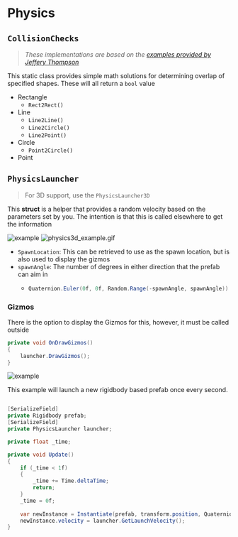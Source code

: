 ﻿# Physics
## `CollisionChecks`
> _These implementations are based on the [examples provided by Jeffery Thompson](https://www.jeffreythompson.org/collision-detection/circle-circle.php)_

This static class provides simple math solutions for determining overlap of specified shapes. These will all return a 
`bool` value
- Rectangle
  - `Rect2Rect()`
- Line
  - `Line2Line()`
  - `Line2Circle()`
  - `Line2Point()`
- Circle
  - `Point2Circle()`
- Point

## `PhysicsLauncher`
> For 3D support, use the `PhysicsLauncher3D`

This **struct** is a helper that provides a random velocity based on the parameters set by you. The intention is that this is
called elsewhere to get the information

![example](../Images/physics-launcher.png)
![physics3d_example.gif](../Images/physics3d_example.gif)

- `SpawnLocation`: This can be retrieved to use as the spawn location, but is also used to display the gizmos
- `spawnAngle`: The number of degrees in either direction that the prefab can aim in
  - ```csharp
    Quaternion.Euler(0f, 0f, Random.Range(-spawnAngle, spawnAngle)) * spawnDirection.normalized;
    ```
    

### Gizmos
There is the option to display the Gizmos for this, however, it must be called outside
```csharp
private void OnDrawGizmos()
{
    launcher.DrawGizmos();
}
```

![example](../Images/physics-launcher_example.gif)


This example will launch a new rigidbody based prefab once every second.
```csharp

[SerializeField]
private Rigidbody prefab;
[SerializeField] 
private PhysicsLauncher launcher;

private float _time;

private void Update()
{
    if (_time < 1f)
    {
        _time += Time.deltaTime;
        return;
    }
    _time = 0f;
    
    var newInstance = Instantiate(prefab, transform.position, Quaternion.identity);
    newInstance.velocity = launcher.GetLaunchVelocity();
}
```